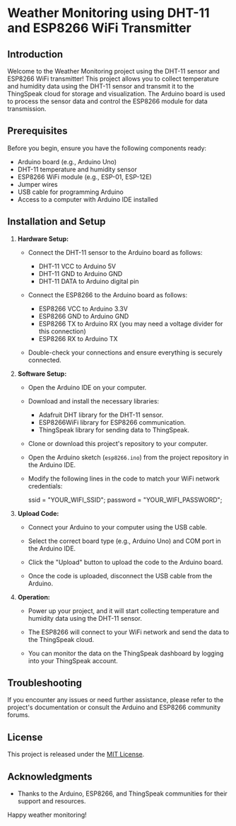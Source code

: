 # Weather Monitoring using DHT-11 and ESP8266 WiFi Transmitter

## Introduction

Welcome to the Weather Monitoring project using the DHT-11 sensor and ESP8266 WiFi transmitter! This project allows you to collect temperature and humidity data using the DHT-11 sensor and transmit it to the ThingSpeak cloud for storage and visualization. The Arduino board is used to process the sensor data and control the ESP8266 module for data transmission.

## Prerequisites

Before you begin, ensure you have the following components ready:

- Arduino board (e.g., Arduino Uno)
- DHT-11 temperature and humidity sensor
- ESP8266 WiFi module (e.g., ESP-01, ESP-12E)
- Jumper wires
- USB cable for programming Arduino
- Access to a computer with Arduino IDE installed

## Installation and Setup

1. **Hardware Setup:**

   - Connect the DHT-11 sensor to the Arduino board as follows:
     - DHT-11 VCC to Arduino 5V
     - DHT-11 GND to Arduino GND
     - DHT-11 DATA to Arduino digital pin

   - Connect the ESP8266 to the Arduino board as follows:
     - ESP8266 VCC to Arduino 3.3V
     - ESP8266 GND to Arduino GND
     - ESP8266 TX to Arduino RX (you may need a voltage divider for this connection)
     - ESP8266 RX to Arduino TX

   - Double-check your connections and ensure everything is securely connected.

2. **Software Setup:**

   - Open the Arduino IDE on your computer.

   - Download and install the necessary libraries:
     - Adafruit DHT library for the DHT-11 sensor.
     - ESP8266WiFi library for ESP8266 communication.
     - ThingSpeak library for sending data to ThingSpeak.

   - Clone or download this project's repository to your computer.

   - Open the Arduino sketch (`esp8266.ino`) from the project repository in the Arduino IDE.

   - Modify the following lines in the code to match your WiFi network credentials:

     
        ssid = "YOUR_WIFI_SSID";
        password = "YOUR_WIFI_PASSWORD";
   

3. **Upload Code:**

   - Connect your Arduino to your computer using the USB cable.

   - Select the correct board type (e.g., Arduino Uno) and COM port in the Arduino IDE.

   - Click the "Upload" button to upload the code to the Arduino board.

   - Once the code is uploaded, disconnect the USB cable from the Arduino.

4. **Operation:**

   - Power up your project, and it will start collecting temperature and humidity data using the DHT-11 sensor.

   - The ESP8266 will connect to your WiFi network and send the data to the ThingSpeak cloud.

   - You can monitor the data on the ThingSpeak dashboard by logging into your ThingSpeak account.

## Troubleshooting

If you encounter any issues or need further assistance, please refer to the project's documentation or consult the Arduino and ESP8266 community forums.

## License

This project is released under the [MIT License](LICENSE).

## Acknowledgments

- Thanks to the Arduino, ESP8266, and ThingSpeak communities for their support and resources.

Happy weather monitoring!

